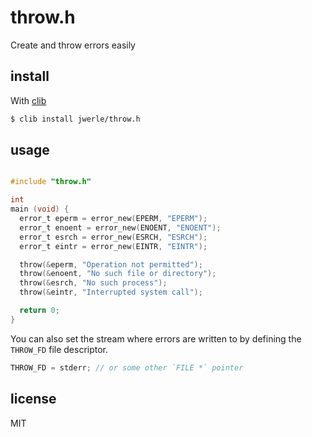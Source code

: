 throw.h
=======

Create and throw errors easily

## install

With [clib](https://github.com/clibs/clib)

```sh
$ clib install jwerle/throw.h
```

## usage

```c

#include "throw.h"

int
main (void) {
  error_t eperm = error_new(EPERM, "EPERM");
  error_t enoent = error_new(ENOENT, "ENOENT");
  error_t esrch = error_new(ESRCH, "ESRCH");
  error_t eintr = error_new(EINTR, "EINTR");

  throw(&eperm, "Operation not permitted");
  throw(&enoent, "No such file or directory");
  throw(&esrch, "No such process");
  throw(&eintr, "Interrupted system call");

  return 0;
}
```

You can also set the stream where errors are written to by defining the
`THROW_FD` file descriptor.

```c
THROW_FD = stderr; // or some other `FILE *` pointer
```

## license

MIT
